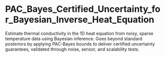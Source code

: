 # PAC_Bayes_Certified_Uncertainty_for_Bayesian_Inverse_Heat_Equation
Estimate thermal conductivity in the 1D heat equation from noisy, sparse temperature data using Bayesian inference. Goes beyond standard posteriors by applying PAC-Bayes bounds to deliver certified uncertainty guarantees, validated through noise, sensor, and scalability tests.
